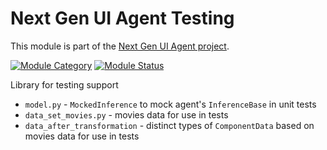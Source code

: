 # Next Gen UI Agent Testing

This module is part of the [Next Gen UI Agent project](https://github.com/RedHat-UX/next-gen-ui-agent).

[![Module Category](https://img.shields.io/badge/Module%20Category-Testing/Evaluation-darkmagenta)](https://github.com/RedHat-UX/next-gen-ui-agent)
[![Module Status](https://img.shields.io/badge/Module%20Status-Supported-green)](https://github.com/RedHat-UX/next-gen-ui-agent)

Library for testing support

* `model.py` - `MockedInference` to mock agent's `InferenceBase` in unit tests
* `data_set_movies.py` - movies data for use in tests
* `data_after_transformation` - distinct types of `ComponentData` based on  movies data for use in tests

